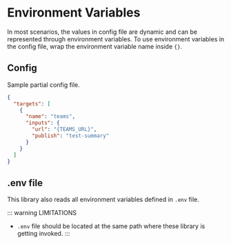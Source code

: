 # Environment Variables

In most scenarios, the values in config file are dynamic and can be represented through environment variables. To use environment variables in the config file, wrap the environment variable name inside `{}`.

## Config

Sample partial config file.

```json {6}
{
  "targets": [
    {
      "name": "teams",
      "inputs": {
        "url": "{TEAMS_URL}",
        "publish": "test-summary"
      }
    }
  ]
}
```

## .env file

This library also reads all environment variables defined in `.env` file. 

::: warning LIMITATIONS
- `.env` file should be located at the same path where these library is getting invoked.
:::